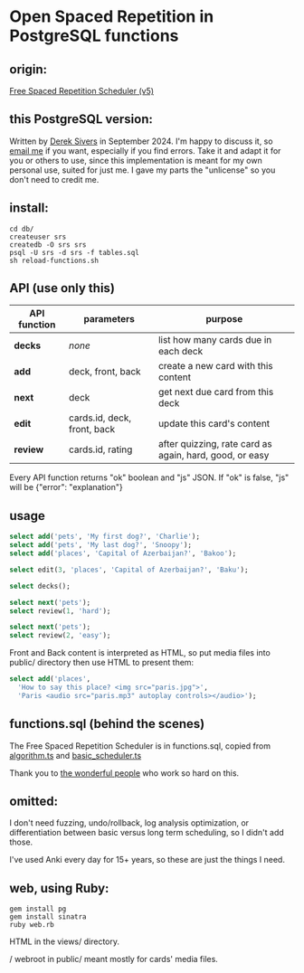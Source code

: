 # Open Spaced Repetition in PostgreSQL functions


## origin:

[Free Spaced Repetition Scheduler (v5)](https://github.com/open-spaced-repetition)



## this PostgreSQL version:

Written by [Derek Sivers](https://sive.rs/) in September 2024.
I'm happy to discuss it, so [email me](https://sive.rs/contact) if you want, especially if you find errors.
Take it and adapt it for you or others to use, since this implementation is meant for my own personal use, suited for just me.
I gave my parts the "unlicense" so you don't need to credit me.



## install:

```
cd db/
createuser srs
createdb -O srs srs
psql -U srs -d srs -f tables.sql
sh reload-functions.sh
```



## API (use only this)

| API function | parameters | purpose |
|--------------|-------|---------|
| **decks** | *none* | list how many cards due in each deck |
| **add** | deck, front, back | create a new card with this content |
| **next** | deck | get next due card from this deck |
| **edit** | cards.id, deck, front, back | update this card's content |
| **review** | cards.id, rating | after quizzing, rate card as again, hard, good, or easy |

Every API function returns "ok" boolean and "js" JSON.
If "ok" is false, "js" will be {"error": "explanation"}



## usage

```sql
select add('pets', 'My first dog?', 'Charlie');
select add('pets', 'My last dog?', 'Snoopy');
select add('places', 'Capital of Azerbaijan?', 'Bakoo');

select edit(3, 'places', 'Capital of Azerbaijan?', 'Baku');

select decks();

select next('pets');
select review(1, 'hard');

select next('pets');
select review(2, 'easy');
```

Front and Back content is interpreted as HTML, so put media files into public/ directory then use HTML to present them:

```sql
select add('places',
  'How to say this place? <img src="paris.jpg">',
  'Paris <audio src="paris.mp3" autoplay controls></audio>');
```



## functions.sql (behind the scenes)

The Free Spaced Repetition Scheduler is in functions.sql,
copied from [algorithm.ts](https://github.com/open-spaced-repetition/ts-fsrs/blob/main/src/fsrs/algorithm.ts)
and [basic\_scheduler.ts](https://github.com/open-spaced-repetition/ts-fsrs/blob/main/src/fsrs/impl/basic_scheduler.ts)

Thank you to [the wonderful people](https://github.com/orgs/open-spaced-repetition/people) who work so hard on this.



## omitted:

I don't need fuzzing, undo/rollback, log analysis optimization, or differentiation between basic versus long term scheduling, so I didn't add those.

I've used Anki every day for 15+ years, so these are just the things I need.



## web, using Ruby:

```
gem install pg
gem install sinatra
ruby web.rb
```

HTML in the views/ directory.

/ webroot in public/ meant mostly for cards' media files.


